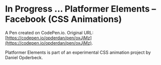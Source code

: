 # In Progress ... Platformer Elements – Facebook (CSS Animations)

A Pen created on CodePen.io. Original URL: [https://codepen.io/opderdan/pen/oxJjMz](https://codepen.io/opderdan/pen/oxJjMz).

Platformer Elements is part of an experimental CSS animation project by Daniel Opderbeck. 